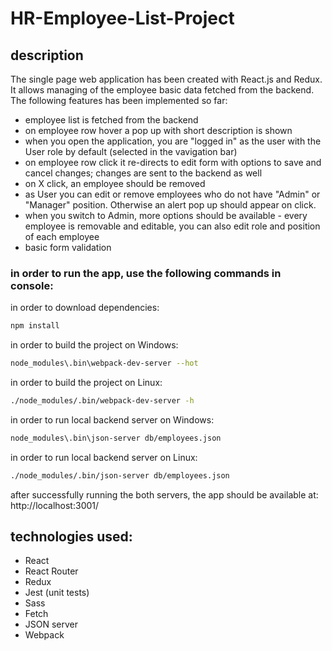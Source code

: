 # HR-Employee-List-Project

## description
The single page web application has been created with React.js and Redux.
It allows managing of the employee basic data fetched from the backend.
The following features has been implemented so far:
* employee list is fetched from the backend
* on employee row hover a pop up with short description is shown
* when you open the application, you are "logged in" as the user with the User role by default (selected in the vavigation bar)
* on employee row click it re-directs to edit form with options to save and cancel changes; changes are sent to the backend as well
* on X click, an employee should be removed
* as User you can edit or remove employees who do not have "Admin" or "Manager" position. Otherwise an alert pop up should appear on click.
* when you switch to Admin, more options should be available - every employee is removable and editable, you can also edit role and position of each employee
* basic form validation

### in order to run the app, use the following commands in console:
in order to download dependencies:
``` bash
npm install
```
in order to build the project on Windows:
``` bash
node_modules\.bin\webpack-dev-server --hot
```
in order to build the project on Linux:
``` bash
./node_modules/.bin/webpack-dev-server -h
```
in order to run local backend server on Windows:
```bash
node_modules\.bin\json-server db/employees.json
```
in order to run local backend server on Linux:
```bash
./node_modules/.bin/json-server db/employees.json
```
after successfully running the both servers, the app should be available at: http://localhost:3001/

## technologies used:
* React
* React Router
* Redux
* Jest (unit tests)
* Sass
* Fetch
* JSON server
* Webpack
